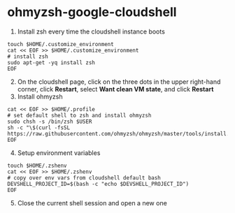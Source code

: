 # ohmyzsh-google-cloudshell

1. Install zsh every time the cloudshell instance boots
```
touch $HOME/.customize_environment
cat << EOF >> $HOME/.customize_environment
# install zsh
sudo apt-get -yq install zsh
EOF
```
2. On the cloudshell page, click on the three dots in the upper right-hand corner, click **Restart**, select **Want clean VM state**, and click **Restart**
3. Install ohmyzsh
```
cat << EOF >> $HOME/.profile
# set default shell to zsh and install ohmyzsh
sudo chsh -s /bin/zsh $USER
sh -c "\$(curl -fsSL https://raw.githubusercontent.com/ohmyzsh/ohmyzsh/master/tools/install.sh)"
EOF
```
4. Setup environment variables
```
touch $HOME/.zshenv
cat << EOF >> $HOME/.zshenv
# copy over env vars from cloudshell default bash
DEVSHELL_PROJECT_ID=$(bash -c "echo $DEVSHELL_PROJECT_ID")
EOF
```
5. Close the current shell session and open a new one
